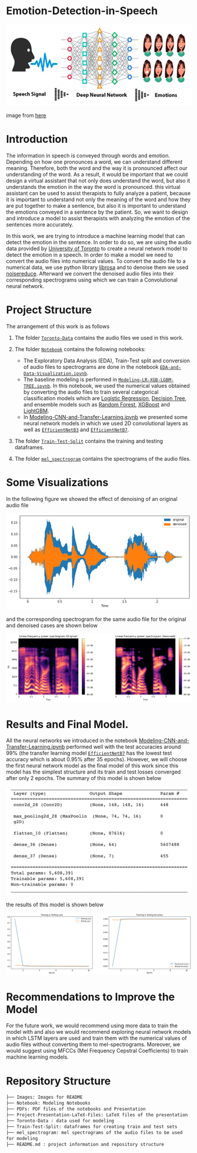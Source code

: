 # Emotion-Detection-in-Speech

![](./Images/emotion.png)

image from [here](https://medium.com/@raihanh93/speech-emotion-recognition-using-deep-neural-network-part-i-68edb5921229)

# Introduction

The information in speech is conveyed through words and emotion. Depending on how one 
pronounces a word, we can understand different meaning. Therefore, both the word 
and the way it is pronounced affect our understanding of the word. As a result, 
it would be important that we could design a virtual assistant that not only 
does understand the word, but also it understands the emotion in the way the word
is pronounced. this virtual assistant can be used to assist therapists to fully 
analyze a patient, because it is important to understand not only the meaning 
of the word and how they are put together to make a sentence, but also it is 
important to understand the emotions conveyed in a sentence by the patient. 
So, we want to design and introduce a model to assist therapists with analyzing 
the emotion of the sentences more accurately.

In this work, we are trying to introduce a machine learning model that can detect the
emotion in the sentence. In order to do so, we are using the audio data provided 
by [University of Toronto](https://tspace.library.utoronto.ca/handle/1807/24487) 
to create a neural network model to detect the emotion in a speech. In order to 
make a model we need to convert the audio files into numerical values. To convert
the audio file to a numerical data, we use python library [librosa](https://librosa.org/)
and to denoise them we used [noisereduce](https://pypi.org/project/noisereduce/).
Afterward we convert the denoised audio files into their corresponding spectrograms 
using which we can train a Convolutional neural network. 



# Project Structure
The arrangement of this work is as follows

1. The folder [`Toronto-Data`](https://github.com/miladshiraniUCB/Emotion-Detection-in-Speech/tree/main/Toronto-Data) contains the audio files we used in this work.
2. The folder [`Notebook`](https://github.com/miladshiraniUCB/Emotion-Detection-in-Speech/tree/main/Notebook) contains the following notebooks:
    * The Exploratory Data Analysis (EDA), Train-Test split and conversion of
    audio files to spectrograms are done in the notebook [`EDA-and-Data-Visualization.ipynb`](https://github.com/miladshiraniUCB/Emotion-Detection-in-Speech/blob/main/Notebook/EDA-and-Data-Visualization.ipynb).
    * The baseline modeling is performed in [`Modeling-LR-XGB-LGBM-TREE.ipynb`](https://github.com/miladshiraniUCB/Emotion-Detection-in-Speech/blob/main/Notebook/Modeling-LR-XGB-LGBM-TREE.ipynb). In this notebook, we used the numerical values obtained by converting
    the audio files to train several categorical classification models which are
    [Logistic Regression](https://scikit-learn.org/stable/modules/generated/sklearn.linear_model.LogisticRegression.html), [Decision Tree](https://scikit-learn.org/stable/modules/tree.html), and ensemble models such as
    [Random Forest](https://scikit-learn.org/stable/modules/generated/sklearn.ensemble.RandomForestClassifier.html), [XGBoost](https://xgboost.readthedocs.io/en/stable/python/python_intro.html) and [LightGBM](https://lightgbm.readthedocs.io/en/v3.3.2/). 
    * In [Modeling-CNN-and-Transfer-Learning.ipynb](https://github.com/miladshiraniUCB/Emotion-Detection-in-Speech/blob/main/Notebook/Modeling-CNN-and-Transfer-Learning.ipynb) we presented some neural network models
    in which we used 2D convolutional layers as well as [`EfficientNetB3`](https://www.tensorflow.org/api_docs/python/tf/keras/applications/efficientnet/EfficientNetB3)
    and [`EfficientNetB7`](https://www.tensorflow.org/api_docs/python/tf/keras/applications/efficientnet/EfficientNetB7).
    
3. The folder [`Train-Test-Split`](https://github.com/miladshiraniUCB/Emotion-Detection-in-Speech/tree/main/Train-Test-Split) contains the training and testing dataframes.
4. The folder [`mel_spectrogram`](https://github.com/miladshiraniUCB/Emotion-Detection-in-Speech/tree/main/mel_spectrogram) contains the spectrograms of the audio files.


# Some Visualizations

In the following figure we showed the effect of denoising of an original audio file

![](./Images/original-denoised.png)

and the corresponding spectrogram for the same audio file for the original and
denoised cases are shown below

![](./Images/spectrogram.png)


# Results and Final Model.

All the neural networks we introduced in the notebook [Modeling-CNN-and-Transfer-Learning.ipynb](https://github.com/miladshiraniUCB/Emotion-Detection-in-Speech/blob/main/Notebook/Modeling-CNN-and-Transfer-Learning.ipynb) performed well with the test accuracies around 99% 
(the transfer learning model [`EfficientNetB7`](https://www.tensorflow.org/api_docs/python/tf/keras/applications/efficientnet/EfficientNetB7) 
has the lowest test accuracy which is about 0.95% after 35 epochs). However, we will
choose the first neural network model as the final model of this work since this
model has the simplest structure and its train and test losses converged after
only 2 epochs. The summary of this model is shown below

![](./Images/final-model.png)

the results of this model is shown below

![](./Images/results.png)


# Recommendations to Improve the Model

For the future work, we would recommend using more data to train the model with
and also we would recommend exploring neural network models in which LSTM layers 
are used and train them with the numerical values of audio files without converting them
to mel-spectrograms. Moreover, we would suggest using MFCCs (Mel Frequency Cepstral
Coefficients) to train machine learning models. 

# Repository Structure

```
├── Images: Images for README
├── Notebook: Modeling Notebooks
├── PDFs: PDF files of the notebooks and Presentation
├── Project-Presentation-LaTeX-Files: LaTeX files of the presentation
├── Toronto-Data : data used for modeling
├── Train-Test-Split: dataframes for creating train and test sets
├── mel_spectrogram: mel spectrograms of the audio files to be used for modeling
├── README.md : project information and repository structure
```





